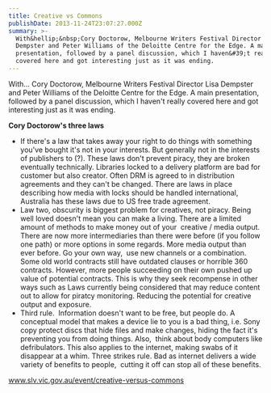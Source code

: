 ```yaml
---
title: Creative vs Commons
publishDate: 2013-11-24T23:07:27.000Z
summary: >-
  With&hellip;&nbsp;Cory Doctorow, Melbourne Writers Festival Director Lisa
  Dempster and Peter Williams of the Deloitte Centre for the Edge. A main
  presentation, followed by a panel discussion, which I haven&#39;t really
  covered here and got interesting just as it was ending.
---
```



With&hellip;&nbsp;Cory Doctorow, Melbourne Writers Festival Director Lisa Dempster and Peter Williams of the Deloitte Centre for the Edge. A main presentation, followed by a panel discussion, which I haven&#39;t really covered here and got interesting just as it was ending.

<strong>Cory Doctorow&#39;s three laws</strong><ul><li>If there&#39;s a law that takes away your right to do things with something you&#39;ve bought it&#39;s not in your interests. But generally not in the interests of publishers to (?). These laws don&#39;t prevent piracy, they are broken eventually technically.&nbsp;Libraries locked to a delivery platform are bad for customer but also creator. Often DRM is agreed to in distribution agreements and they can&#39;t be changed.&nbsp;There are laws in place describing how media with locks should be handled international, Australia has these laws due to US free trade agreement.</li><li>Law two, obscurity is biggest problem for creatives, not piracy. Being well loved doesn&#39;t mean you can make a living. There are a limited amount of methods to make money out of your&nbsp; creative / media output. There are now more intermediaries than there were before (if you follow one path) or more options in some regards. More media output than ever before.&nbsp;Go your own way,&nbsp; use new channels or a combination. Some old world contracts still have outdated clauses or horrible 360 contracts. However, more people succeeding on their own pushed up value of potential contracts. This is why they seek recompense in other ways such as Laws currently being considered that may reduce content out to allow for piratcy monitoring. Reducing the potential for creative output and exposure.</li><li>Third rule.&nbsp; Information doesn&#39;t want to be free, but people do. A conceptual model that makes a device lie to you is a bad thing, i.e. Sony copy protect discs that hide files and make changes, hiding the fact it&#39;s preventing you from doing things. Also,&nbsp; think about body computers like defribulators. This also applies to the internet, making swabs of it disappear at a whim.&nbsp;Three strikes rule. Bad as internet delivers a wide variety of benefits to people,&nbsp; cutting it off can stop all of these benefits.</li></ul>

<a href="https://www.slv.vic.gov.au/event/creative-versus-commons" target="_blank">www.slv.vic.gov.au/event/creative-versus-commons</a>
